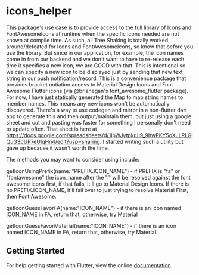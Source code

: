 # icons_helper

This package's use case is to provide access to the full library of Icons and FontAwesomeIcons at runtime when the specific icons needed are not known at compile time. As such, all Tree Shaking is totally worked around/defeated for Icons and FontAwesomeIcons, so know that before you use the library. But since in our application, for example, the icon names come in from our backend and we don't want to have to re-release each time it specifies a new icon, we are GOOD with that. This is intentional so we can specify a new icon to be displayed just by sending that new text string in our push notification/record. This is a convenience package that provides bracket notiation access to Material Design Icons and Font Awesome Flutter icons (via @brianegan's font_awesome_flutter package). For now, I have just statically generated the Map to map string names to member names. This means any new icons won't be automatically discovered. There's a way to use codegen and mirror in a non-flutter dart app to generate this and then output/maintain them, but just using a google sheet and cut and pasting was faster for something I personally don't need to update often. That sheet is here at https://docs.google.com/spreadsheets/d/1IpWJytpkrJI9_9hwPKY5oXJLRLGjQuG3pUP7eUIqHn4/edit?usp=sharing. I started writing such a utility but gave up because it wasn't worth the time.


The methods you may want to consider using include:

getIconUsingPrefix(name: "PREFIX.ICON_NAME") - if PREFIX is "fa" or "fontawesome" the icon_name after the "." will be resolved against the font awesome icons first, if that fails, it'll go to Material Design Icons. If there is no PREFIX.ICON_NAME, it'll fail over to just trying to resolve Material First, then Font Awesome.

getIconGuessFavorFA(name:"ICON_NAME") - if there is an icon named ICON_NAME in FA, return that, otherwise, try Material

getIconGuessFavorMaterial(name:"ICON_NAME") - if there is an icon named ICON_NAME in FA, return that, otherwise, try Material





## Getting Started

For help getting started with Flutter, view the online [documentation](https://flutter.io/).

